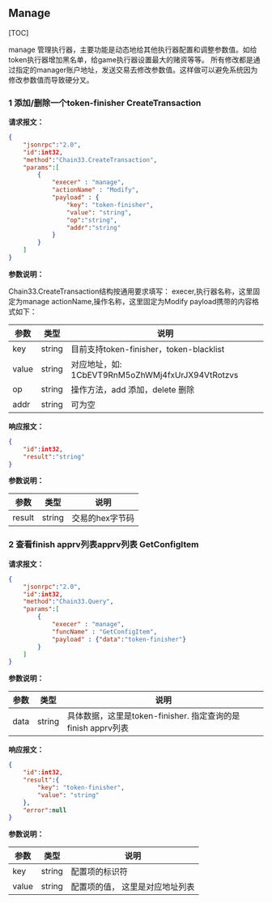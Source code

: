 ## Manage
[TOC]

manage 管理执行器，主要功能是动态地给其他执行器配置和调整参数值。如给token执行器增加黑名单，给game执行器设置最大的赌资等等。
所有修改都是通过指定的manager账户地址，发送交易去修改参数值。这样做可以避免系统因为修改参数值而导致硬分叉。

### 1 添加/删除一个token-finisher CreateTransaction
**请求报文<!--[types/ModifyConfig]-->：**
```json
{
	"jsonrpc":"2.0",
    "id":int32,
    "method":"Chain33.CreateTransaction",
    "params":[
		{
			"execer" : "manage",
			"actionName" : "Modify",
			"payload" : {
				"key": "token-finisher",
				"value": "string",
				"op":"string",
				"addr":"string"
			}
		}
	]
}
```

**参数说明：**

Chain33.CreateTransaction结构按通用要求填写：
execer,执行器名称，这里固定为manage
actionName,操作名称，这里固定为Modify
payload携带的内容格式如下：

|参数|类型|说明|
|----|----|----|
|key|string|目前支持token-finisher，token-blacklist|
|value|string|对应地址，如: 1CbEVT9RnM5oZhWMj4fxUrJX94VtRotzvs|
|op|string|操作方法，add 添加，delete 删除|
|addr|string|可为空|

**响应报文：**
```json
{
    "id":int32,
    "result":"string"
}
```
**参数说明：**

|参数|类型|说明|
|----|----|----|
|result|string|交易的hex字节码|

### 2 查看finish apprv列表apprv列表 GetConfigItem
**请求报文<!--[types/ReqString]-->：**
```json
{
    "jsonrpc":"2.0",
    "id":int32,
    "method":"Chain33.Query",
    "params":[
		{
			"execer" : "manage",
			"funcName" : "GetConfigItem",
			"payload" : {"data":"token-finisher"}
		}
	]
}
```

**参数说明：**

|参数|类型|说明|
|----|----|----|
|data|string|具体数据，这里是token-finisher. 指定查询的是 finish apprv列表|

**响应报文：**

```json
{
	"id":int32,
	"result":{
		"key": "token-finisher",
		"value": "string"
	},
	"error":null
}
```

**参数说明：**

|参数|类型|说明|
|----|----|----|
|key|string|配置项的标识符|
|value|string|配置项的值， 这里是对应地址列表|
